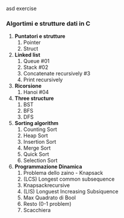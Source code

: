 asd exercise

<h3> Algortimi e strutture dati in C </h3>

<ol>
    
<li><strong>Puntatori e strutture</strong>
  <ol> 
    <li>Pointer</li>
    <li>Struct</li>
  </ol>
</li>

<li><strong>Linked list</strong>
  <ol>
  <li>Queue #01</li>
  <li>Stack #02</li>
    <li>Concatenate recursively #3</li>
    <li>Print recursively</li>
  </ol>
</li>
  
<li><strong>Ricorsione</strong>
  <ol>
    <li>Hanoi #04</li>
  </ol>
</li>

<li><strong>Three structure</strong>
  <ol>
    <li>BST</li>
    <li>BFS</li>
    <li>DFS</li>
  </ol>
</li>

<li><strong>Sorting algorithm</strong>
  <ol>
    <li>Counting Sort</li>   
    <li>Heap Sort</li>    
    <li>Insertion Sort</li>   
    <li>Merge Sort</li>   
    <li>Quick Sort</li>
    <li>Selection Sort</li>
  </ol>
</li>

<li> <strong>Programmazione Dinamica</strong>
  <ol>
     <li>Problema dello zaino - Knapsack</li>
    <li>(LCS) Longest common subsequence</li>
    <li>Knapsackrecursive</li>
    <li>(LIS) Longuest Increasing Subsiquence</li>
    <li>Max Quadrato di Bool</li>
    <li>Resto (0-1 problem)</li>
    <li>Scacchiera</li>
  </ol>
</li>


</ol>
